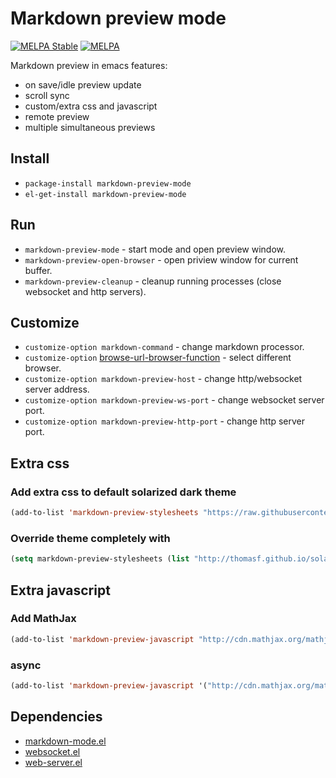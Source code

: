 Markdown preview mode
===========================

[![MELPA Stable](http://stable.melpa.org/packages/markdown-preview-mode-badge.svg)](http://stable.melpa.org/#/markdown-preview-mode)
[![MELPA](http://melpa.org/packages/markdown-preview-mode-badge.svg)](http://melpa.org/#/markdown-preview-mode)

Markdown preview in emacs features:

* on save/idle preview update
* scroll sync
* custom/extra css and javascript
* remote preview
* multiple simultaneous previews

## Install

* `package-install markdown-preview-mode`
* `el-get-install markdown-preview-mode`

## Run

* `markdown-preview-mode` - start mode and open preview window.
* `markdown-preview-open-browser` - open priview window for current buffer.
* `markdown-preview-cleanup` - cleanup running processes (close websocket and http servers).

## Customize

* `customize-option markdown-command` - change markdown processor.
* `customize-option` [browse-url-browser-function](http://www.emacswiki.org/emacs/BrowseUrl) - select different browser.
* `customize-option markdown-preview-host` - change http/websocket server address.
* `customize-option markdown-preview-ws-port` - change websocket server port.
* `customize-option markdown-preview-http-port` - change http server port.

## Extra css

### Add extra css to default solarized dark theme
```lisp
(add-to-list 'markdown-preview-stylesheets "https://raw.githubusercontent.com/richleland/pygments-css/master/emacs.css")
```
### Override theme completely with

```lisp
(setq markdown-preview-stylesheets (list "http://thomasf.github.io/solarized-css/solarized-light.min.css"))
```

## Extra javascript

### Add MathJax

```lisp
(add-to-list 'markdown-preview-javascript "http://cdn.mathjax.org/mathjax/latest/MathJax.js?config=TeX-MML-AM_CHTML")
```
### async

```lisp
(add-to-list 'markdown-preview-javascript '("http://cdn.mathjax.org/mathjax/latest/MathJax.js?config=TeX-MML-AM_CHTML" . async))
```

## Dependencies

* [markdown-mode.el](https://github.com/defunkt/markdown-mode)
* [websocket.el](https://github.com/ahyatt/emacs-websocket)
* [web-server.el](https://github.com/eschulte/emacs-web-server)
